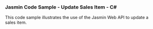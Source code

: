 
### Jasmin Code Sample - Update Sales Item - C#

This code sample illustrates the use of the Jasmin Web API to update a sales item.
